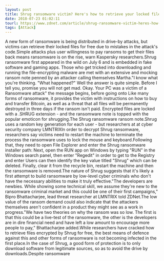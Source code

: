 ```yaml
---
layout: post
title: Shrug ransomware victim? Here's how to retrieve your locked files for free
date: 2018-07-23 01:02:11
tourl: https://www.zdnet.com/article/shrug-ransomware-victim-heres-how-to-retrieve-your-locked-files-for-free/
tags: [Attack]
---
```

A new form of ransomware is being distributed in drive-by attacks, but victims can retrieve their locked files for free due to mistakes in the attack's code.Simple attacks plus user willingness to pay ransoms to get their files back means ransomware is on the rise, warn Kaspersky researchers.Shrug ransomware first appeared in the wild on July 6 and is embedded in fake software and gaming apps. Those who get tricked into downloading and running the file-encrypting malware are met with an extensive and mocking ransom note penned by an attacker calling themselves Martha."I know what you're thinking. "What happened?" Well the answer is quite simple. Before I tell you, promise you will not get mad. Okay. Your PC was a victim of a Ransomware attack" the message begins, before going onto Like many forms of ransomware, it provides the victim with instructions on how to buy and transfer Bitcoin, as well as a threat that all files will be permanently destroyed in three days if the ransom isn't paid. Encrypted files are locked with a .SHRUG extension - and the ransomware note is topped with the popular emoticon for shrugging.The Shrug ransomware ransom note.Shrug uses a random key generation for each user - but researchers at at cyber security company LMNTRIXIn order to decrypt Shrug ransomware, researchers say victims need to restart the machine to terminate the process the ransomware uses to lock the mouse and keyboard.Following that, they need to open File Explorer and enter the Shrug ransomware installer path: Next, open the RUN app on Windows by typing "RUN" in the Windows search panel, then enter "Regedit" in order to get to the Registry and enter Users can then identify the key value titled "Shrug" which can be deleted. Finally, clear it from the recycle bin, restart the machine and then the ransomware is removed.The nature of Shrug suggests that it's likely a first attempt to build ransomware by low-level cyber criminals who don't have the necessary abilities to make it truly effective."The developers are newbies. While showing some technical skill, we assume they're new to the ransomware criminal market and this could be one of their first campaigns," Bipro Bhattacharjee, lead threat researcher at LMNTRIX told ZDNet.The low value of the ransom demand could also indicate that the attackers themselves aren't confident in a product they might see as a work in progress."We have two theories on why the ransom was so low. The first is that this could be a live-test of the ransomware, the other is the developers are in dire financial need and have left a low amount to encourage more people to pay," Bhattacharjee added.While researchers have cracked how to retrieve files encrypted by Shrug for free, the best means of defence against this and other forms of ransomware is not becoming infected in the first place.In the case of Shrug, a good form of protection is to only download software from legitimate sources, so as to avoid the drive by downloads.Despite ransomware 